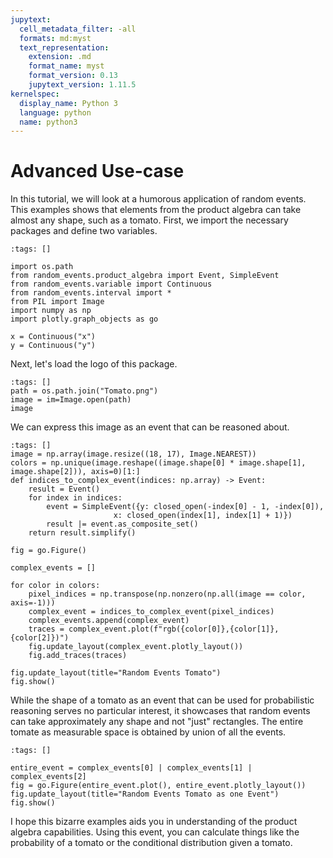 ```yaml
---
jupytext:
  cell_metadata_filter: -all
  formats: md:myst
  text_representation:
    extension: .md
    format_name: myst
    format_version: 0.13
    jupytext_version: 1.11.5
kernelspec:
  display_name: Python 3
  language: python
  name: python3
---
```



# Advanced Use-case

In this tutorial, we will look at a humorous application of random events. 
This examples shows that elements from the product algebra can take almost any shape, such as a tomato. 
First, we import the necessary packages and define two variables.

```{code-cell} ipython3
:tags: []

import os.path
from random_events.product_algebra import Event, SimpleEvent
from random_events.variable import Continuous
from random_events.interval import *
from PIL import Image
import numpy as np
import plotly.graph_objects as go

x = Continuous("x")
y = Continuous("y")
```

Next, let's load the logo of this package.

```{code-cell} ipython3
:tags: []
path = os.path.join("Tomato.png")
image = im=Image.open(path)
image
```

We can express this image as an event that can be reasoned about.

```{code-cell} ipython3
:tags: []
image = np.array(image.resize((18, 17), Image.NEAREST))
colors = np.unique(image.reshape((image.shape[0] * image.shape[1], image.shape[2])), axis=0)[1:]
def indices_to_complex_event(indices: np.array) -> Event:
    result = Event()
    for index in indices:
        event = SimpleEvent({y: closed_open(-index[0] - 1, -index[0]),
                       x: closed_open(index[1], index[1] + 1)})
        result |= event.as_composite_set()
    return result.simplify()

fig = go.Figure()

complex_events = []

for color in colors:
    pixel_indices = np.transpose(np.nonzero(np.all(image == color, axis=-1)))
    complex_event = indices_to_complex_event(pixel_indices)
    complex_events.append(complex_event)
    traces = complex_event.plot(f"rgb({color[0]},{color[1]},{color[2]})")
    fig.update_layout(complex_event.plotly_layout())
    fig.add_traces(traces)

fig.update_layout(title="Random Events Tomato")
fig.show()
```

While the shape of a tomato as an event that can be used for probabilistic reasoning serves no particular interest, 
it showcases that random events can take approximately any shape and not "just" rectangles.
The entire tomate as measurable space is obtained by union of all the events.
    
```{code-cell} ipython3
:tags: []

entire_event = complex_events[0] | complex_events[1] | complex_events[2]
fig = go.Figure(entire_event.plot(), entire_event.plotly_layout())
fig.update_layout(title="Random Events Tomato as one Event")
fig.show()
```

I hope this bizarre examples aids you in understanding of the product algebra capabilities. 
Using this event, you can calculate things like the probability of a tomato or the conditional distribution given a tomato.

